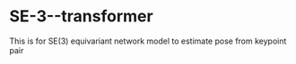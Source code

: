 # SE-3--transformer
This is for SE(3) equivariant network model to estimate pose from keypoint pair
